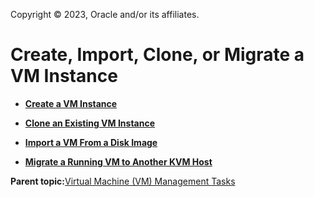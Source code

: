 Copyright © 2023, Oracle and/or its affiliates.

# Create, Import, Clone, or Migrate a VM Instance

-   **[Create a VM Instance](../topics/cockpit-kvm_create_a_virtual_machine.md)**  

-   **[Clone an Existing VM Instance](../topics/cockpit-kvm_clone_vm.md)**  

-   **[Import a VM From a Disk Image](../topics/cockpit-kvm_import_vm.md)**  

-   **[Migrate a Running VM to Another KVM Host](../topics/cockpit-kvm_migrate_vm.md)**  


**Parent topic:**[Virtual Machine \(VM\) Management Tasks](../topics/cockpit-kvm.md)

